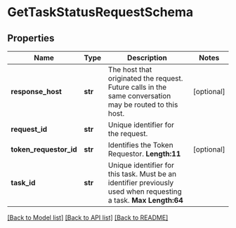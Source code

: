 # GetTaskStatusRequestSchema

## Properties
Name | Type | Description | Notes
------------ | ------------- | ------------- | -------------
**response_host** | **str** | The host that originated the request. Future calls in the same conversation may be routed to this host.  | [optional] 
**request_id** | **str** | Unique identifier for the request.  | 
**token_requestor_id** | **str** | Identifies the Token Requestor.  __Length:11__  | [optional] 
**task_id** | **str** | Unique identifier for this task. Must be an identifier previously used when requesting a task.    __Max Length:64__  | 

[[Back to Model list]](../README.md#documentation-for-models) [[Back to API list]](../README.md#documentation-for-api-endpoints) [[Back to README]](../README.md)


